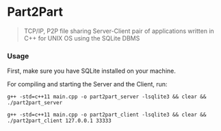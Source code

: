 # Part2Part 
> TCP/IP, P2P file sharing Server-Client pair of applications written in C++ for UNIX OS using the SQLite DBMS

### Usage

First, make sure you have SQLite installed on your machine.

For compiling and starting the Server and the Client, run:

```cd server
g++ -std=c++11 main.cpp -o part2part_server -lsqlite3 && clear && ./part2part_server
```

```cd client
g++ -std=c++11 main.cpp -o part2part_client -lsqlite3 && clear && ./part2part_client 127.0.0.1 33333
```